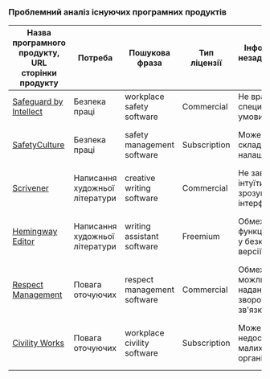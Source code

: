 ### Проблемний аналіз існуючих програмних продуктів

| Назва програмного продукту, URL сторінки продукту          | Потреба                    | Пошукова фраза                      | Тип ліцензії | Інформаційна незадоволеність 1          | Інформаційна незадоволеність 2            | Інформаційна незадоволеність 3               |
|------------------------------------------------------------|----------------------------|-------------------------------------|--------------|----------------------------------------|------------------------------------------|--------------------------------------------|
| [Safeguard by Intellect](https://www.intellect.com/safeguard) | Безпека праці              | workplace safety software           | Commercial    | Не враховує специфічні умови безпеки    | Відсутня локалізація для неангломовних    | Мало функцій для детального керування      |
| [SafetyCulture](https://safetyculture.com)                  | Безпека праці              | safety management software          | Subscription  | Може бути складним для налаштування     | Відсутність підтримки специфічних стандартів | Висока вартість для малих підприємств      |
| [Scrivener](https://www.literatureandlatte.com/scrivener/overview) | Написання художньої літератури | creative writing software           | Commercial    | Не завжди інтуїтивно зрозумілий інтерфейс | Відсутність підтримки інтеграцій         | Обмеження в кастомізації для специфічних жанрів |
| [Hemingway Editor](https://hemingwayapp.com)                | Написання художньої літератури | writing assistant software          | Freemium      | Обмежена функціональність у безкоштовній версії | Не підтримує складні стилістичні налаштування | Немає можливості зберігати та організовувати проекти |
| [Respect Management](https://www.respectmanagement.com)     | Повага оточуючих           | respect management software         | Commercial    | Обмежена можливість для надання зворотного зв'язку | Недостатня функціональність для моніторингу взаємин | Складність у використанні інтерфейсу      |
| [Civility Works](https://www.civilityworks.com)            | Повага оточуючих           | workplace civility software         | Subscription  | Може бути недоступним для малих організацій | Відсутність адаптації під корпоративні культури | Обмежене кількість інтеграцій з іншими системами |
